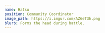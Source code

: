 ```yaml
---
name: Hatsu
position: Community Coordinator
image_path: https://i.imgur.com/AZ6eT3h.png
blurb: Forms the head during battle.
---
```

